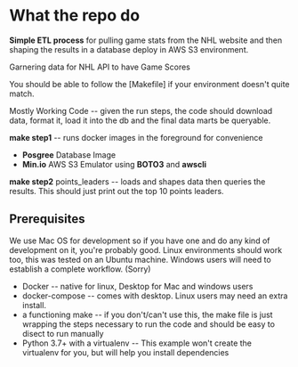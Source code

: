 # What the repo do

**Simple ETL process** for pulling game stats from the NHL website and then shaping the results in a database deploy in AWS S3 environment.

Garnering data for NHL API to have Game Scores

You should be able to follow the [Makefile] if your environment doesn't quite match.

Mostly Working Code -- given the run steps, the code should download data, format it, load it into the db and the final data marts be queryable.

**make step1** -- runs docker images in the foreground for convenience

* **Posgree** Database Image
* **Min.io** AWS S3 Emulator using **BOTO3** and **awscli**

**make step2** points_leaders -- loads and shapes data then queries the results. This should just print out the top 10 points leaders.


## Prerequisites
We use Mac OS for development so if you have one and do any kind of development on it, you're probably good. Linux environments should work too, this was tested on an Ubuntu machine. Windows users will need to establish a complete workflow. (Sorry)

* Docker -- native for linux, Desktop for Mac and windows users
* docker-compose -- comes with desktop. Linux users may need an extra install.
* a functioning make -- if you don't/can't use this, the make file is just wrapping the steps necessary to run the code and should be easy to disect to run manually
* Python 3.7+ with a virtualenv -- This example won't create the virtualenv for you, but will help you install dependencies

